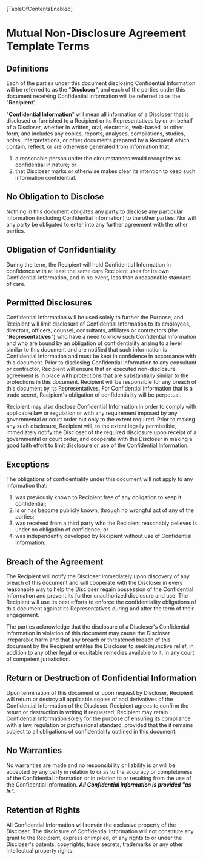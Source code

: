 [TableOfContentsEnabled]

# Mutual Non-Disclosure Agreement Template Terms

## Definitions

Each of the parties under this document disclosing Confidential Information will be referred to as the "**Discloser**", and each of the parties under this document receiving Confidential Information will be referred to as the "**Recipient**".

"**Confidential Information**" will mean all information of a Discloser that is disclosed or furnished to a Recipient or its Representatives by or on behalf of a Discloser, whether in written, oral, electronic, web-based, or other form, and includes any copies, reports, analyses, compilations, studies, notes, interpretations, or other documents prepared by a Recipient which contain, reflect, or are otherwise generated from information that:

1. a reasonable person under the circumstances would recognize as confidential in nature; or
2. that Discloser marks or otherwise makes clear its intention to keep such information confidential.

## No Obligation to Disclose

Nothing in this document obligates any party to disclose any particular information (including Confidential Information) to the other parties. Nor will any party be obligated to enter into any further agreement with the other parties.

## Obligation of Confidentiality

During the term, the Recipient will hold Confidential Information in confidence with at least the same care Recipient uses for its own Confidential Information, and in no event, less than a reasonable standard of care.

## Permitted Disclosures

Confidential Information will be used solely to further the Purpose, and Recipient will limit disclosure of Confidential Information to its employees, directors, officers, counsel, consultants, affiliates or contractors (the "**Representatives**") who have a need to know such Confidential Information and who are bound by an obligation of confidentiality arising to a level similar to this document and are notified that such information is Confidential Information and must be kept in confidence in accordance with this document.  Prior to disclosing Confidential Information to any consultant or contractor, Recipient will ensure that an executed non-disclosure agreement is in place with protections that are substantially similar to the protections in this document.  Recipient will be responsible for any breach of this document by its Representatives.  For Confidential Information that is a trade secret, Recipient's obligation of confidentiality will be perpetual.

Recipient may also disclose Confidential Information in order to comply with applicable law or regulation or with any requirement imposed by any governmental or court order but only to the extent required.  Prior to making any such disclosure, Recipient will, to the extent legally permissible, immediately notify the Discloser of the required disclosure upon receipt of a governmental or court order, and cooperate with the Discloser in making a good faith effort to limit disclosure or use of the Confidential Information.

## Exceptions

The obligations of confidentiality under this document will not apply to any information that:

1. was previously known to Recipient free of any obligation to keep it confidential;
2. is or has become publicly known, through no wrongful act of any of the parties;
3. was received from a third party who the Recipient reasonably believes is under no obligation of confidence; or
4. was independently developed by Recipient without use of Confidential Information.

## Breach of the Agreement

The Recipient will notify the Discloser immediately upon discovery of any breach of this document and will cooperate with the Discloser in every reasonable way to help the Discloser regain possession of the Confidential Information and prevent its further unauthorized disclosure and use.  The Recipient will use its best efforts to enforce the confidentiality obligations of this document against its Representatives during and after the term of their engagement.

The parties acknowledge that the disclosure of a Discloser's Confidential Information in violation of this document may cause the Discloser irreparable harm and that any breach or threatened breach of this document by the Recipient entitles the Discloser to seek injunctive relief, in addition to any other legal or equitable remedies available to it, in any court of competent jurisdiction.

## Return or Destruction of Confidential Information

Upon termination of this document or upon request by Discloser, Recipient will return or destroy all applicable copies of and derivatives of the Confidential Information of the Discloser.  Recipient agrees to confirm the return or destruction in writing if requested.  Recipient may retain Confidential Information solely for the purpose of ensuring its compliance with a law, regulation or professional standard, provided that the it remains subject to all obligations of confidentiality outlined in this document.

## No Warranties

No warranties are made and no responsibility or liability is or will be accepted by any party in relation to or as to the accuracy or completeness of the Confidential Information or in relation to or resulting from the use of the Confidential Information.  ***All Confidential Information is provided "as is".***

## Retention of Rights

All Confidential Information will remain the exclusive property of the Discloser.  The disclosure of Confidential Information will not constitute any grant to the Recipient, express or implied, of any rights to or under the Discloser's patents, copyrights, trade secrets, trademarks or any other intellectual property rights.